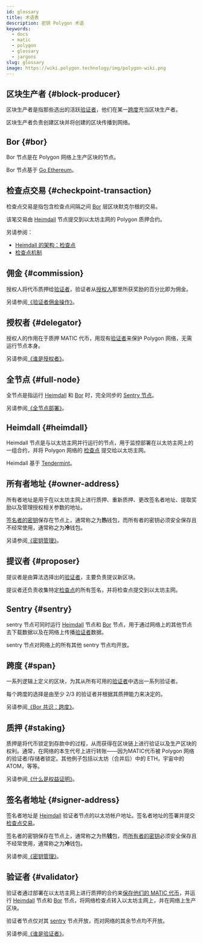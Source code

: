 ```yaml
---
id: glossary
title: 术语表
description: 密钥 Polygon 术语
keywords:
  - docs
  - matic
  - polygon
  - glossary
  - jargons
slug: glossary
image: https://wiki.polygon.technology/img/polygon-wiki.png
---
```


## 区块生产者 {#block-producer}

区块生产者是指那些选出的活跃[验证者](#validator)，他们在某一[跨度](#span)充当区块生产者。

区块生产者负责创建区块并将创建的区块传播到网络。

## Bor {#bor}

Bor 节点是在 Polygon 网络上生产区块的节点。

Bor 节点基于 [Go Ethereum](https://geth.ethereum.org/)。

## 检查点交易 {#checkpoint-transaction}

检查点交易是指包含检查点间隔之间 [Bor](#bor) 层区块默克尔根的交易。

该笔交易由 [Heimdall](#heimdall) 节点提交到以太坊主网的 Polygon 质押合约。

另请参阅：

* [Heimdall 的架构：检查点](/docs/pos/heimdall/checkpoint)
* [检查点机制](/docs/maintain/validator/core-components/checkpoint-mechanism)

## 佣金 {#commission}

授权人将代币质押给[验证者](#validator)，验证者从[授权人](#delegator)那里所获奖励的百分比即为佣金。

另请参阅[《验证者佣金操作》](/docs/maintain/validate/validator-commission-operations)。

## 授权者 {#delegator}

授权人的作用在于质押 MATIC 代币，用现有[验证者](#validator)来保护 Polygon 网络，无需运行节点本身。

另请参阅[《谁是授权者》](/docs/maintain/polygon-basics/who-is-delegator)。

## 全节点 {#full-node}

全节点是指运行 [Heimdall](#heimdall) 和 [Bor](#bor) 时，完全同步的 [Sentry 节点](#sentry)。

另请参阅[《全节点部署》](/docs/operate/full-node-deployment)。

## Heimdall {#heimdall}

Heimdall 节点是与以太坊主网并行运行的节点，用于监控部署在以太坊主网上的一组合约，并将 Polygon 网络的 [检查点](#checkpoint-transaction) 提交给以太坊主网。

Heimdall 基于 [Tendermint](https://tendermint.com/)。

## 所有者地址 {#owner-address}

所有者地址是用于在以太坊主网上进行质押、重新质押、更改签名者地址、提取奖励以及管理授权相关参数的地址。

[签名者的密钥](#signer-address)保存在节点上，通常称之为**热**钱包，而所有者的密钥必须安全保存且不经常使用，通常称之为**冷**钱包。

另请参阅[《密钥管理》](validator/core-components/key-management.md)。

## 提议者 {#proposer}

提议者是由算法选择出的[验证者](#validator)，主要负责提议新区块。

提议者还负责收集特定[检查点](#checkpoint-transaction)的所有签名，并将检查点提交到以太坊主网。

## Sentry {#sentry}

sentry 节点可同时运行 [Heimdall](#heimdall) 节点和 [Bor](#bor) 节点，用于通过网络上的其他节点去下载数据以及在网络上传播[验证者](#validator)数据。

sentry 节点对网络上的所有其他 sentry 节点均开放。

## 跨度 {#span}

一系列逻辑上定义的区块，为其从所有可用的[验证者](#validator)中选出一系列验证者。

每个跨度的选择是由至少 2/3 的验证者并根据其质押能力来决定的。

另请参阅[《Bor 共识：跨度》](/docs/pos/bor/consensus.md#span)。

## 质押 {#staking}

质押是将代币锁定到存款中的过程，从而获得在区块链上进行验证以及生产区块的权利。通常，在网络的本生代号上进行转账——因为MATIC代币被 Polygon 网络的验证者/存储者锁定。其他例子包括以太坊（合并后）中的 ETH，宇宙中的 ATOM，等等。

另请参阅[《什么是权益证明》](polygon-basics/what-is-proof-of-stake.md)。

## 签名者地址 {#signer-address}

签名者地址是 [Heimdall](#heimdall) 验证者节点的以太坊帐户地址。签名者地址的签署并提交[检查点交易](#checkpoint-transaction)。

签名者的密钥保存在节点上，通常称之为热**钱**包，而[所有者的密钥](#owner-address)必须安全保存且不经常使用，通常称之为**冷**钱包。

另请参阅[《密钥管理》](validator/core-components/key-management.md)。

## 验证者 {#validator}

验证者通过部署在以太坊主网上进行质押的合约来[保存他们的 MATIC 代币](/docs/maintain/validate/validator-staking-operations)，并运行 [Heimdall](#heimdall) 节点和 [Bor](#bor) 节点，将网络检查点转入以太坊主网上，并在网络上生产区块。

验证者节点仅对其 [sentry](#sentry) 节点开放，而对网络的其余节点均不开放。

另请参阅[《谁是验证者》](polygon-basics/who-is-validator.md)。
